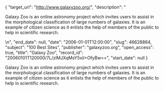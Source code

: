{
  "target_url": "http://www.galaxyzoo.org/", 
  "description": "<p>Galaxy Zoo is an online astronomy project which invites users to assist in the morphological classification of large numbers of galaxies. It is an example of citizen science as it enlists the help of members of the public to help in scientific research.</p>\n", 
  "end_date": null, 
  "date": "2006-01-01T12:00:00", 
  "slug": 46628864, 
  "subject": "100 Best Sites", 
  "publisher": "galaxyzoo.org", 
  "open_access": true, 
  "title": "Galaxy Zoo", 
  "record_id": "20060101T120000/7L/zIMJXqMsY5xiI+OfyBw==", 
  "start_date": null
}

<p>Galaxy Zoo is an online astronomy project which invites users to assist in the morphological classification of large numbers of galaxies. It is an example of citizen science as it enlists the help of members of the public to help in scientific research.</p>
